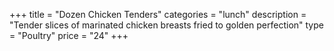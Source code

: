+++
title = "Dozen Chicken Tenders"
categories = "lunch"
description = "Tender slices of marinated chicken breasts fried to golden perfection"
type = "Poultry"
price = "24"
+++